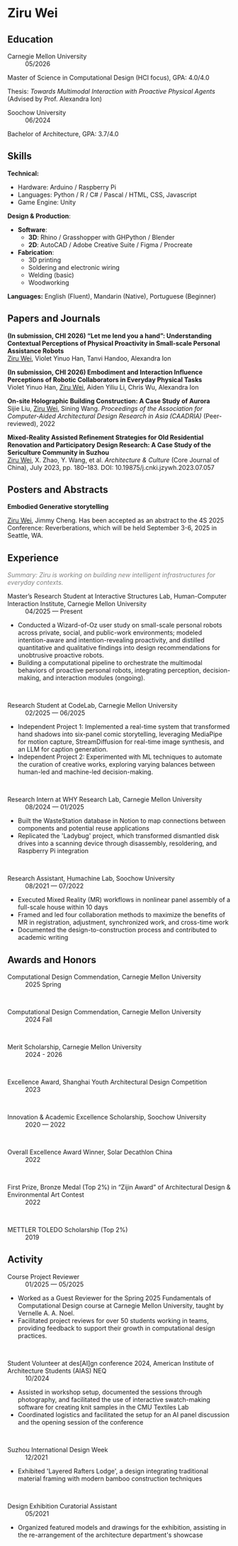 # Ziru Wei

## Education

<dl>
    <dt>Carnegie Mellon University</dt>
    <dd>05/2026</dd>
</dl>

Master of Science in Computational Design (HCI focus), GPA: 4.0/4.0  

Thesis: *Towards Multimodal Interaction with Proactive Physical Agents* (Advised by Prof. Alexandra Ion)


<dl>
    <dt>Soochow University</dt>
    <dd>06/2024</dd>
</dl>

Bachelor of Architecture, GPA: 3.7/4.0

## Skills

**Technical:** 
- Hardware: Arduino / Raspberry Pi
- Languages: Python / R / C# / Pascal / HTML, CSS, Javascript
- Game Engine: Unity


**Design & Production**:  
- **Software**:  
  - **3D**: Rhino / Grasshopper with GHPython / Blender  
  - **2D**: AutoCAD / Adobe Creative Suite / Figma / Procreate  
- **Fabrication**:  
  - 3D printing  
  - Soldering and electronic wiring  
  - Welding (basic)  
  - Woodworking  


**Languages:** 
English (Fluent), Mandarin (Native), Portuguese (Beginner)

## Papers and Journals

**(In submission, CHI 2026) “Let me lend you a hand”: Understanding Contextual Perceptions of Physical Proactivity in Small-scale Personal Assistance Robots**  
<u>Ziru Wei</u>, Violet Yinuo Han, Tanvi Handoo, Alexandra Ion  

**(In submission, CHI 2026) Embodiment and Interaction Influence Perceptions of Robotic Collaborators in Everyday Physical Tasks**  
Violet Yinuo Han, <u>Ziru Wei</u>, Aiden Yiliu Li, Chris Wu, Alexandra Ion  

**On-site Holographic Building Construction: A Case Study of Aurora**  
Sijie Liu, <u>Ziru Wei</u>, Sining Wang. *Proceedings of the Association for Computer-Aided Architectural Design Research in Asia (CAADRIA)* (Peer-reviewed), 2022  

**Mixed-Reality Assisted Refinement Strategies for Old Residential Renovation and Participatory Design Research: A Case Study of the Sericulture Community in Suzhou**  
<u>Ziru Wei</u>, X. Zhao, Y. Wang, et al. *Architecture & Culture* (Core Journal of China), July 2023, pp. 180–183. DOI: 10.19875/j.cnki.jzywh.2023.07.057 

## Posters and Abstracts

**Embodied Generative storytelling**

<u>Ziru Wei</u>, Jimmy Cheng. Has been accepted as an abstract to the 4S 2025 Conference: Reverberations, which will be held September 3-6, 2025 in Seattle, WA. 

## Experience  

<i style="color: rgb(130, 130, 130)">Summary: Ziru is working on building new intelligent infrastructures for everyday contexts.</i>

<dl>
    <dt>Master’s Research Student at Interactive Structures Lab, Human-Computer Interaction Institute, Carnegie Mellon University</dt>
    <dd>04/2025 — Present</dd>
</dl>

- Conducted a Wizard-of-Oz user study on small-scale personal robots across private, social, and public-work environments; modeled intention-aware and intention-revealing proactivity, and distilled quantitative and qualitative findings into design recommendations for unobtrusive proactive robots.  
- Building a computational pipeline to orchestrate the multimodal behaviors of proactive personal robots, integrating perception, decision-making, and interaction modules (ongoing).



<br>

<dl>
    <dt>Research Student at CodeLab, Carnegie Mellon University</dt>
    <dd>02/2025 — 06/2025</dd>
</dl>

- Independent Project 1: Implemented a real-time system that transformed hand shadows into six-panel comic storytelling, leveraging MediaPipe for motion capture, StreamDiffusion for real-time image synthesis, and an LLM for caption generation.  
- Independent Project 2: Experimented with ML techniques to automate the curation of creative works, exploring varying balances between human-led and machine-led decision-making.

<br>


<dl>
    <dt>Research Intern at WHY Research Lab, Carnegie Mellon University</dt>
    <dd>08/2024 — 01/2025</dd>
</dl>

- Built the WasteStation database in Notion to map connections between components and potential reuse applications  
- Replicated the 'Ladybug' project, which transformed dismantled disk drives into a scanning device through disassembly, resoldering, and Raspberry Pi integration
<br>

<dl>
    <dt>Research Assistant, Humachine Lab, Soochow University</dt>
    <dd>08/2021 — 07/2022</dd>
</dl>

- Executed Mixed Reality (MR) workflows in nonlinear panel assembly of a full-scale house within 10 days  
- Framed and led four collaboration methods to maximize the benefits of MR in registration, adjustment, synchronized work, and cross-time work  
- Documented the design-to-construction process and contributed to academic writing



## Awards and Honors

<dl>
    <dt>Computational Design Commendation, Carnegie Mellon University</dt>
    <dd>2025 Spring</dd>
</dl>
<br>
<dl>
    <dt>Computational Design Commendation, Carnegie Mellon University</dt>
    <dd>2024 Fall</dd>
</dl>

<br>

<dl>
    <dt>Merit Scholarship, Carnegie Mellon University</dt>
    <dd>2024 - 2026</dd>
</dl>

<br>

<dl>
    <dt>Excellence Award, Shanghai Youth Architectural Design Competition</dt>
    <dd>2023</dd>
</dl>

<br>

<dl>
    <dt>Innovation & Academic Excellence Scholarship, Soochow University</dt>
    <dd>2020 — 2022</dd>
</dl>

<br>

<dl>
    <dt>Overall Excellence Award Winner, Solar Decathlon China</dt>
    <dd>2022</dd>
</dl>

<br>

<dl>
    <dt>First Prize, Bronze Medal (Top 2%) in “Zijin Award” of Architectural Design & Environmental Art Contest</dt>
    <dd>2022</dd>
</dl>

<br>

<dl>
    <dt>METTLER TOLEDO Scholarship (Top 2%) </dt>
    <dd>2019</dd>
</dl>

## Activity

<dl>
    <dt>Course Project Reviewer</dt>
    <dd>01/2025 — 05/2025</dd>
</dl>

- Worked as a Guest Reviewer for the Spring 2025 Fundamentals of Computational Design course at Carnegie Mellon University, taught by Vernelle A. A. Noel. 
- Facilitated project reviews for over 50 students working in teams, providing feedback to support their growth in computational design practices.

<br>
<dl>
    <dt>Student Volunteer at des[AI]gn conference 2024, American Institute of Architecture Students (AIAS) NEQ</dt>
    <dd>10/2024</dd>
</dl>

- Assisted in workshop setup, documented the sessions through photography, and facilitated the use of interactive swatch-making software for creating knit samples in the CMU Textiles Lab
- Coordinated logistics and facilitated the setup for an AI panel discussion and the opening session of the conference
<br>

<dl>
    <dt>Suzhou International Design Week</dt>
    <dd>12/2021</dd>
</dl>

- Exhibited 'Layered Rafters Lodge', a design integrating traditional material framing with modern bamboo construction techniques
<br>

<dl>
    <dt>Design Exhibition Curatorial Assistant</dt>
    <dd>05/2021</dd>
</dl>

- Organized featured models and drawings for the exhibition, assisting in the re-arrangement of the architecture department's showcase

